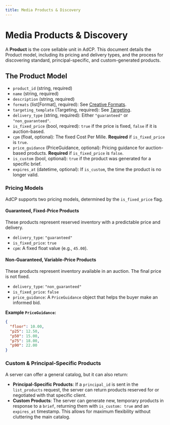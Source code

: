 ```yaml
---
title: Media Products & Discovery
---
```


# Media Products & Discovery

A **Product** is the core sellable unit in AdCP. This document details the Product model, including its pricing and delivery types, and the process for discovering standard, principal-specific, and custom-generated products.

## The Product Model

- `product_id` (string, required)
- `name` (string, required)
- `description` (string, required)
- `formats` (list[Format], required): See [Creative Formats](creative-formats.md).
- `targeting_template` (Targeting, required): See [Targeting](targeting.md).
- `delivery_type` (string, required): Either `"guaranteed"` or `"non_guaranteed"`.
- `is_fixed_price` (bool, required): `true` if the price is fixed, `false` if it is auction-based.
- `cpm` (float, optional): The fixed Cost Per Mille. **Required** if `is_fixed_price` is `true`.
- `price_guidance` (PriceGuidance, optional): Pricing guidance for auction-based products. **Required** if `is_fixed_price` is `false`.
- `is_custom` (bool, optional): `true` if the product was generated for a specific brief.
- `expires_at` (datetime, optional): If `is_custom`, the time the product is no longer valid.

### Pricing Models

AdCP supports two pricing models, determined by the `is_fixed_price` flag.

#### Guaranteed, Fixed-Price Products
These products represent reserved inventory with a predictable price and delivery.
- `delivery_type`: `"guaranteed"`
- `is_fixed_price`: `true`
- `cpm`: A fixed float value (e.g., `45.00`).

#### Non-Guaranteed, Variable-Price Products
These products represent inventory available in an auction. The final price is not fixed.
- `delivery_type`: `"non_guaranteed"`
- `is_fixed_price`: `false`
- `price_guidance`: A `PriceGuidance` object that helps the buyer make an informed bid.

**Example `PriceGuidance`:**
```json
{
  "floor": 10.00,
  "p25": 12.50,
  "p50": 15.00,
  "p75": 18.00,
  "p90": 22.00
}
```

### Custom & Principal-Specific Products

A server can offer a general catalog, but it can also return:
- **Principal-Specific Products**: If a `principal_id` is sent in the `list_products` request, the server can return products reserved for or negotiated with that specific client.
- **Custom Products**: The server can generate new, temporary products in response to a `brief`, returning them with `is_custom: true` and an `expires_at` timestamp. This allows for maximum flexibility without cluttering the main catalog.

